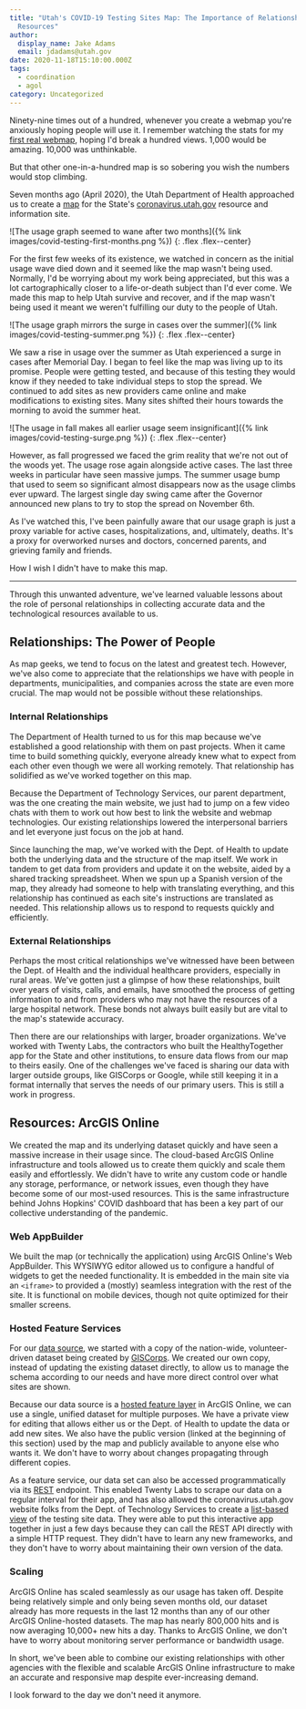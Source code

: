 ```yaml
---
title: "Utah's COVID-19 Testing Sites Map: The Importance of Relationships and
  Resources"
author:
  display_name: Jake Adams
  email: jdadams@utah.gov
date: 2020-11-18T15:10:00.000Z
tags:
  - coordination
  - agol
category: Uncategorized
---
```


Ninety-nine times out of a hundred, whenever you create a webmap you're anxiously hoping people will use it. I remember watching the stats for my [first real webmap](https://cacheut.maps.arcgis.com/apps/webappviewer/index.html?id=1c0d0315182f4a31af512605854f4d2c), hoping I'd break a hundred views. 1,000 would be amazing. 10,000 was unthinkable.

But that other one-in-a-hundred map is so sobering you wish the numbers would stop climbing.

Seven months ago (April 2020), the Utah Department of Health approached us to create a [map](https://coronavirus.utah.gov/utah-covid-19-testing-locations) for the State's [coronavirus.utah.gov](https://coronavirus.utah.gov) resource and information site.

![The usage graph seemed to wane after two months]({% link images/covid-testing-first-months.png %})
{: .flex .flex--center}

For the first few weeks of its existence, we watched in concern as the initial usage wave died down and it seemed like the map wasn't being used. Normally, I'd be worrying about my work being appreciated, but this was a lot cartographically closer to a life-or-death subject than I'd ever come. We made this map to help Utah survive and recover, and if the map wasn't being used it meant we weren't fulfilling our duty to the people of Utah.

![The usage graph mirrors the surge in cases over the summer]({% link images/covid-testing-summer.png %})
{: .flex .flex--center}

We saw a rise in usage over the summer as Utah experienced a surge in cases after Memorial Day. I began to feel like the map was living up to its promise. People were getting tested, and because of this testing they would know if they needed to take individual steps to stop the spread. We continued to add sites as new providers came online and make modifications to existing sites. Many sites shifted their hours towards the morning to avoid the summer heat.

![The usage in fall makes all earlier usage seem insignificant]({% link images/covid-testing-surge.png %})
{: .flex .flex--center}

However, as fall progressed we faced the grim reality that we're not out of the woods yet. The usage rose again alongside active cases. The last three weeks in particular have seen massive jumps. The summer usage bump that used to seem so significant almost disappears now as the usage climbs ever upward. The largest single day swing came after the Governor announced new plans to try to stop the spread on November 6th.

As I've watched this, I've been painfully aware that our usage graph is just a proxy variable for active cases, hospitalizations, and, ultimately, deaths. It's a proxy for overworked nurses and doctors, concerned parents, and grieving family and friends.

How I wish I didn't have to make this map.

---

Through this unwanted adventure, we've learned valuable lessons about the role of personal relationships in collecting accurate data and the technological resources available to us.

## Relationships: The Power of People

As map geeks, we tend to focus on the latest and greatest tech. However, we've also come to appreciate that the relationships we have with people in departments, municipalities, and companies across the state are even more crucial. The map would not be possible without these relationships.

### Internal Relationships

The Department of Health turned to us for this map because we've established a good relationship with them on past projects. When it came time to build something quickly, everyone already knew what to expect from each other even though we were all working remotely. That relationship has solidified as we've worked together on this map.

Because the Department of Technology Services, our parent department, was the one creating the main website, we just had to jump on a few video chats with them to work out how best to link the website and webmap technologies. Our existing relationships lowered the interpersonal barriers and let everyone just focus on the job at hand.

Since launching the map, we've worked with the Dept. of Health to update both the underlying data and the structure of the map itself. We work in tandem to get data from providers and update it on the website, aided by a shared tracking spreadsheet. When we spun up a Spanish version of the map, they already had someone to help with translating everything, and this relationship has continued as each site's instructions are translated as needed. This relationship allows us to respond to requests quickly and efficiently.

### External Relationships

Perhaps the most critical relationships we've witnessed have been between the Dept. of Health and the individual healthcare providers, especially in rural areas. We've gotten just a glimpse of how these relationships, built over years of visits, calls, and emails, have smoothed the process of getting information to and from providers who may not have the resources of a large hospital network. These bonds not always built easily but are vital to the map's statewide accuracy.

Then there are our relationships with larger, broader organizations. We've worked with Twenty Labs, the contractors who built the HealthyTogether app for the State and other institutions, to ensure data flows from our map to theirs easily. One of the challenges we've faced is sharing our data with larger outside groups, like GISCorps or Google, while still keeping it in a format internally that serves the needs of our primary users. This is still a work in progress.

## Resources: ArcGIS Online

We created the map and its underlying dataset quickly and have seen a massive increase in their usage since. The cloud-based ArcGIS Online infrastructure and tools allowed us to create them quickly and scale them easily and effortlessly. We didn't have to write any custom code or handle any storage, performance, or network issues, even though they have become some of our most-used resources. This is the same infrastructure behind Johns Hopkins' COVID dashboard that has been a key part of our collective understanding of the pandemic.

### Web AppBuilder

We built the map (or technically the application) using ArcGIS Online's Web AppBuilder. This WYSIWYG editor allowed us to configure a handful of widgets to get the needed functionality. It is embedded in the main site via an `<iframe>` to provided a (mostly) seamless integration with the rest of the site. It is functional on mobile devices, though not quite optimized for their smaller screens.

### Hosted Feature Services

For our [data source](https://utah.maps.arcgis.com/home/item.html?id=83b9c8ea89074aedbaea17cfbde98dec), we started with a copy of the nation-wide, volunteer-driven dataset being created by [GISCorps](https://covid-19-giscorps.hub.arcgis.com/pages/contribute-covid-19-testing-sites-data). We created our own copy, instead of updating the existing dataset directly, to allow us to manage the schema according to our needs and have more direct control over what sites are shown.

Because our data source is a [hosted feature layer](https://doc.arcgis.com/en/arcgis-online/reference/feature-layers.htm) in ArcGIS Online, we can use a single, unified dataset for multiple purposes. We have a private view for editing that allows either us or the Dept. of Health to update the data or add new sites. We also have the public version (linked at the beginning of this section) used by the map and publicly available to anyone else who wants it. We don't have to worry about changes propagating through different copies.

As a feature service, our data set can also be accessed programmatically via its [REST](https://developers.arcgis.com/rest/) endpoint. This enabled Twenty Labs to scrape our data on a regular interval for their app, and has also allowed the coronavirus.utah.gov website folks from the Dept. of Technology Services to create a [list-based view](https://coronavirus.utah.gov/covid-testing-locations-list) of the testing site data. They were able to put this interactive app together in just a few days because they can call the REST API directly with a simple HTTP request. They didn't have to learn any new frameworks, and they don't have to worry about maintaining their own version of the data.

### Scaling

ArcGIS Online has scaled seamlessly as our usage has taken off. Despite being relatively simple and only being seven months old, our dataset already has more requests in the last 12 months than any of our other ArcGIS Online-hosted datasets. The map has nearly 800,000 hits and is now averaging 10,000+ new hits a day. Thanks to ArcGIS Online, we don't have to worry about monitoring server performance or bandwidth usage.

In short, we've been able to combine our existing relationships with other agencies with the flexible and scalable ArcGIS Online infrastructure to make an accurate and responsive map despite ever-increasing demand.

I look forward to the day we don't need it anymore.
